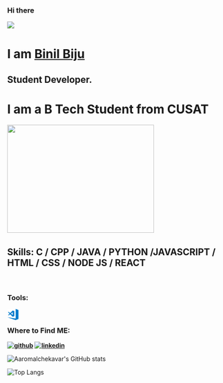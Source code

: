 ### Hi there 
<img src="https://raw.githubusercontent.com/MartinHeinz/MartinHeinz/master/wave.gif" width="30px"> 

# I am [Binil Biju](https://aaromalchekavar.github.io/Portfolio/)

## Student Developer.
# **I am a B Tech Student from CUSAT**


<img src="https://media.giphy.com/media/u2pmTWUi0MXjyrMaVj/giphy.gif" width="340" height="250">

## **Skills: C / CPP / JAVA / PYTHON /JAVASCRIPT / HTML / CSS / NODE JS / REACT**

<br />

### Tools:

<img align="left" alt="Visual Studio Code" width="26px" src="https://raw.githubusercontent.com/github/explore/80688e429a7d4ef2fca1e82350fe8e3517d3494d/topics/visual-studio-code/visual-studio-code.png" />

<br />

### Where to Find ME:

**[<img src="https://cdn.jsdelivr.net/npm/simple-icons@3.0.1/icons/github.svg" alt="github" height="40">](https://github.com/Aaromalchekavar) [<img src="https://cdn.jsdelivr.net/npm/simple-icons@3.0.1/icons/linkedin.svg" alt="linkedin" height="40">](https://www.linkedin.com/in/%F0%9D%95%AD%F0%9D%96%8E%F0%9D%96%93%F0%9D%96%8E%F0%9D%96%91-%F0%9D%95%AD%F0%9D%96%8E%F0%9D%96%8F%F0%9D%96%9A-60ab94187/)**

![Aaromalchekavar's GitHub stats](https://github-readme-stats.vercel.app/api?username=Aaromalchekavar&show_icons=true&theme=dark)

![Top Langs](https://github-readme-stats.vercel.app/api/top-langs/?username=Aaromalchekavar&layout=compact&theme=dark)
